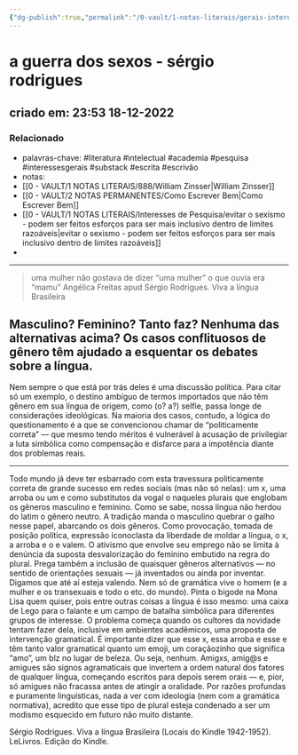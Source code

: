 ```yaml
---
{"dg-publish":true,"permalink":"/0-vault/1-notas-literais/gerais-interesses/a-guerra-dos-sexos-sergio-rodrigues/","tags":["literatura","intelectual","academia","pesquisa","interessesgerais","substack","escrita","escrivão"],"dgHomeLink":true,"dgShowLocalGraph":true,"dgShowFileTree":true,"dgEnableSearch":true}
---
```


# a guerra dos sexos -  sérgio rodrigues
## criado em: 23:53 18-12-2022

### Relacionado
- palavras-chave: #literatura #intelectual #academia #pesquisa #interessesgerais #substack #escrita #escrivão 
- notas: 
- [[0 - VAULT/1 NOTAS LITERAIS/888/William Zinsser\|William Zinsser]]
- [[0 - VAULT/2 NOTAS PERMANENTES/Como Escrever Bem\|Como Escrever Bem]]
- [[0 - VAULT/1 NOTAS LITERAIS/Interesses de Pesquisa/evitar o sexismo - podem ser feitos esforços para ser mais inclusivo dentro de limites razoáveis\|evitar o sexismo - podem ser feitos esforços para ser mais inclusivo dentro de limites razoáveis]]
- 
---
>uma mulher não gostava de dizer “uma mulher” o que ouvia era “mamu” 
>Angélica Freitas apud Sérgio Rodrigues. Viva a língua Brasileira 

## Masculino? Feminino? Tanto faz? Nenhuma das alternativas acima? Os casos conflituosos de gênero têm ajudado a esquentar os debates sobre a língua.

Nem sempre o que está por trás deles é uma discussão política. Para citar só um exemplo, o destino ambíguo de termos importados que não têm gênero em sua língua de origem, como (o? a?) selfie, passa longe de considerações ideológicas. Na maioria dos casos, contudo, a lógica do questionamento é a que se convencionou chamar de “politicamente correta” — que mesmo tendo méritos é vulnerável à acusação de privilegiar a luta simbólica como compensação e disfarce para a impotência diante dos problemas reais.

---
Todo mundo já deve ter esbarrado com esta travessura politicamente correta de grande sucesso em redes sociais (mas não só nelas): um x, uma arroba ou um e como substitutos da vogal o naqueles plurais que englobam os gêneros masculino e feminino. Como se sabe, nossa língua não herdou do latim o gênero neutro. A tradição manda o masculino quebrar o galho nesse papel, abarcando os dois gêneros. 
Como provocação, tomada de posição política, expressão iconoclasta da liberdade de moldar a língua, o x, a arroba e o e valem. O ativismo que envolve seu emprego não se limita à denúncia da suposta desvalorização do feminino embutido na regra do plural. Prega também a inclusão de quaisquer gêneros alternativos — no sentido de orientações sexuais — já inventados ou ainda por inventar. 
Digamos que até aí esteja valendo. Nem só de gramática vive o homem (e a mulher e os transexuais e todo o etc. do mundo). Pinta o bigode na Mona Lisa quem quiser, pois entre outras coisas a língua é isso mesmo: uma caixa de Lego para o falante e um campo de batalha simbólica para diferentes grupos de interesse. 
O problema começa quando os cultores da novidade tentam fazer dela, inclusive em ambientes acadêmicos, uma proposta de intervenção gramatical. É importante dizer que esse x, essa arroba e esse e têm tanto valor gramatical quanto um emoji, um coraçãozinho que significa “amo”, um blz no lugar de beleza. Ou seja, nenhum. 
Amigxs, amig@s e amigues são signos agramaticais que invertem a ordem natural dos fatores de qualquer língua, começando escritos para depois serem orais — e, pior, só amigues não fracassa antes de atingir a oralidade. Por razões profundas e puramente linguísticas, nada a ver com ideologia (nem com a gramática normativa), acredito que esse tipo de plural esteja condenado a ser um modismo esquecido em futuro não muito distante.

Sérgio Rodrigues. Viva a língua Brasileira (Locais do Kindle 1942-1952). LeLivros. Edição do Kindle. 
